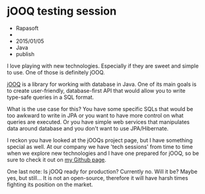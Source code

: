 # jOOQ testing session
- Rapasoft
-
- 2015/01/05
- Java
- publish

I love playing with new technologies. Especially if they are sweet and simple to use. One of those is definitely jOOQ.

[jOOQ](http://www.jooq.org/) is a library for working with database in Java. One of its main goals is to create user-friendly, database-first API that would allow you to write type-safe queries in a SQL format.

What is the use case for this? You have some specific SQLs that would be too awkward to write in JPA or you want to have more control on what queries are executed. Or you have simple web services that manipulates data around database and you don't want to use JPA/Hibernate.

 I reckon you have looked at the jOOQs project page, but I have something special as well. At our company we have 'tech sessions' from time to time when we explore new technologies and I have one prepared for jOOQ, so be sure to check it out on [my Github page](https://github.com/rapasoft/jOOQSession).

 One last note: Is jOOQ ready for production? Currently no. Will it be? Maybe yes, but still... It is not an open-source, therefore it will have harsh times fighting its position on the market.